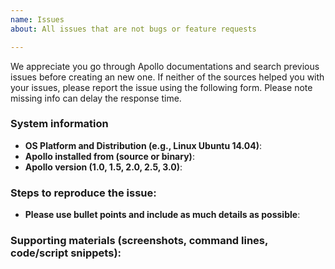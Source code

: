 ```yaml
---
name: Issues
about: All issues that are not bugs or feature requests

---
```


We appreciate you go through Apollo documentations and search previous issues before creating an new one. If neither of the sources helped you with your issues, please report the issue using the following form. Please note missing info can delay the response time. 

### System information

- **OS Platform and Distribution (e.g., Linux Ubuntu 14.04)**:
- **Apollo installed from (source or binary)**:
- **Apollo version (1.0, 1.5, 2.0, 2.5, 3.0)**:

### Steps to reproduce the issue:
- **Please use bullet points and include as much details as possible**:

### Supporting materials (screenshots, command lines, code/script snippets):
